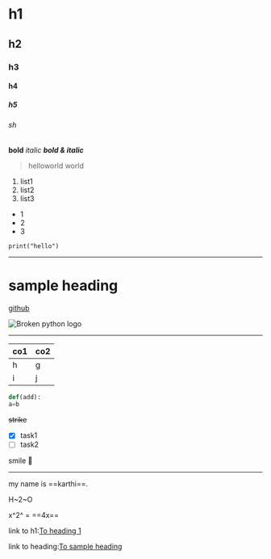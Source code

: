 # h1
## h2
### h3
#### h4
##### h5
###### sh

**bold**
*italic*
***bold & italic***

> helloworld
> world

1. list1
2. list2
3. list3

- 1
- 2
- 3

`print("hello")`

---

# sample heading

[github](https://github.com/karthi1048)

![Broken python logo](https://img.icons8.com/color/48/000000/python.png)

---

| co1 | co2 |
|---- | ----|
|h    | g   |
|i    | j   |


```python
def(add):
a=b
```

~~strike~~

- [x] task1
- [ ] task2

smile 🙂

---

my name is ==karthi==.

H~2~O

x^2^ = ==4x==


link to h1:[To heading 1](#h1)

link to heading:[To sample heading](#sample-heading)
